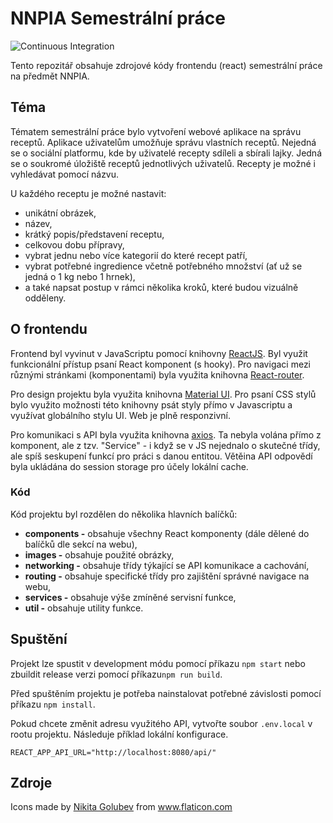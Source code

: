 # NNPIA Semestrální práce

![Continuous Integration](https://github.com/st52530/nnpia-react/workflows/Continuous%20Integration/badge.svg)

Tento repozitář obsahuje zdrojové kódy frontendu (react) semestrální práce na předmět NNPIA.

## Téma

Tématem semestrální práce bylo vytvoření webové aplikace na správu receptů. Aplikace uživatelům umožňuje správu
vlastních receptů. Nejedná se o sociální platformu, kde by uživatelé recepty sdíleli a sbírali lajky. Jedná se o soukromé
úložiště receptů jednotlivých uživatelů. Recepty je možné i vyhledávat pomocí názvu.

U každého receptu je možné nastavit:
- unikátní obrázek,
- název,
- krátký popis/představení receptu,
- celkovou dobu přípravy,
- vybrat jednu nebo více kategorií do které recept patří,
- vybrat potřebné ingredience včetně potřebného množství (ať už se jedná o 1 kg nebo 1 hrnek),
- a také napsat postup v rámci několika kroků, které budou vizuálně odděleny.

## O frontendu

Frontend byl vyvinut v JavaScriptu pomocí knihovny [ReactJS](https://reactjs.org/). Byl využit funkcionální přístup psaní React komponent (s hooky).
Pro navigaci mezi různými stránkami (komponentami) byla využita knihovna [React-router](https://www.npmjs.com/package/react-router-dom).

Pro design projektu byla využita knihovna [Material UI](https://material-ui.com/). Pro psaní CSS stylů bylo využito možnosti této knihovny psát styly
přímo v Javascriptu a využívat globálního stylu UI. Web je plně responzivní.

Pro komunikaci s API byla využita knihovna [axios](https://www.npmjs.com/package/axios). Ta nebyla volána přímo z komponent, ale z tzv.
"Service" - i když se v JS nejednalo o skutečné třídy, ale spíš seskupení funkcí pro práci s danou entitou. Větěina API odpovědí
byla ukládána do session storage pro účely lokální cache.

### Kód

Kód projektu byl rozdělen do několika hlavních balíčků:
- **components -** obsahuje všechny React komponenty (dále dělené do balíčků dle sekcí na webu),
- **images -** obsahuje použité obrázky,
- **networking -** obsahuje třídy týkající se API komunikace a cachování,
- **routing -** obsahuje specifické třídy pro zajištění správné navigace na webu,
- **services -** obsahuje výše zmíněné servisní funkce,
- **util -** obsahuje utility funkce.

## Spuštění

Projekt lze spustit v development módu pomocí příkazu `npm start` nebo zbuildit release
verzi pomocí příkazu`npm run build`.

Před spuštěním projektu je potřeba nainstalovat potřebné závislosti pomocí příkazu `npm install`.

Pokud chcete změnit adresu využitého API, vytvořte soubor `.env.local` v rootu projektu.
Následuje příklad lokální konfigurace.

```dotenv
REACT_APP_API_URL="http://localhost:8080/api/"
```

## Zdroje

Icons made by <a href="https://www.flaticon.com/authors/nikita-golubev" title="Nikita Golubev">Nikita Golubev</a>
from <a href="https://www.flaticon.com/" title="Flaticon"> www.flaticon.com</a>
